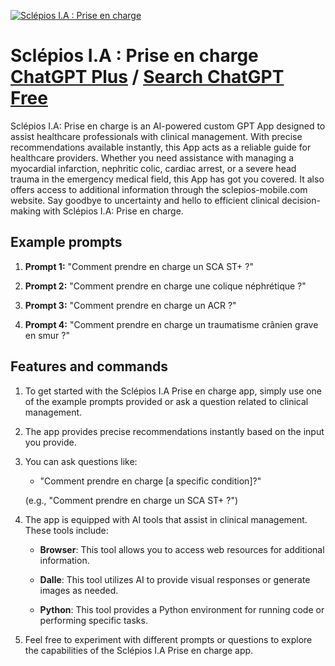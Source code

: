 
[![Sclépios I.A : Prise en charge](https://files.oaiusercontent.com/file-mcUFDOV9QVX9TYR0reP914UD?se=2123-10-16T08%3A26%3A04Z&sp=r&sv=2021-08-06&sr=b&rscc=max-age%3D31536000%2C%20immutable&rscd=attachment%3B%20filename%3D47aff6d9-35ff-4f7b-a2ed-73434c17affa.png&sig=8707jsm%2Bcba7e9qAX7HSBXNOe4wR8mus0n4wNb1axX0%3D)](https://chat.openai.com/g/g-reCItnUJc-sclepios-i-a-prise-en-charge)

# Sclépios I.A : Prise en charge [ChatGPT Plus](https://chat.openai.com/g/g-reCItnUJc-sclepios-i-a-prise-en-charge) / [Search ChatGPT Free](https://gptcall.net/index.html#/?search=Scl%C3%A9pios%20I.A%20%3A%20Prise%20en%20charge)

Sclépios I.A: Prise en charge is an AI-powered custom GPT App designed to assist healthcare professionals with clinical management. With precise recommendations available instantly, this App acts as a reliable guide for healthcare providers. Whether you need assistance with managing a myocardial infarction, nephritic colic, cardiac arrest, or a severe head trauma in the emergency medical field, this App has got you covered. It also offers access to additional information through the sclepios-mobile.com website. Say goodbye to uncertainty and hello to efficient clinical decision-making with Sclépios I.A: Prise en charge.

## Example prompts

1. **Prompt 1:** "Comment prendre en charge un SCA ST+ ?"

2. **Prompt 2:** "Comment prendre en charge une colique néphrétique ?"

3. **Prompt 3:** "Comment prendre en charge un ACR ?"

4. **Prompt 4:** "Comment prendre en charge un traumatisme crânien grave en smur ?"


## Features and commands

1. To get started with the Sclépios I.A Prise en charge app, simply use one of the example prompts provided or ask a question related to clinical management.

2. The app provides precise recommendations instantly based on the input you provide.

3. You can ask questions like:

   - "Comment prendre en charge [a specific condition]?"
   
   (e.g., "Comment prendre en charge un SCA ST+ ?") 

4. The app is equipped with AI tools that assist in clinical management. These tools include:

   - **Browser**: This tool allows you to access web resources for additional information.
   
   - **Dalle**: This tool utilizes AI to provide visual responses or generate images as needed.
   
   - **Python**: This tool provides a Python environment for running code or performing specific tasks.

5. Feel free to experiment with different prompts or questions to explore the capabilities of the Sclépios I.A Prise en charge app.


